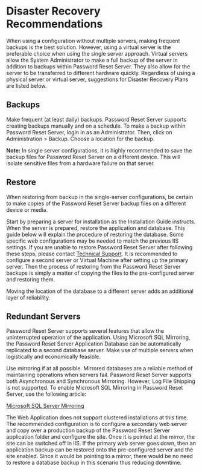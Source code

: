 [title]: # (Disaster Recovery Recommendations)
[tags]: # (disaster recovery, dr, recommendations)
[priority]: # (703)

# Disaster Recovery Recommendations

When using a configuration without multiple servers, making frequent backups is the best solution. However, using a virtual server is the preferable choice when using the single server approach. Virtual servers allow the System Administrator to make a full backup of the server in addition to backups within Password Reset Server. They also allow for the server to be transferred to different hardware quickly. Regardless of using a physical server or virtual server, suggestions for Disaster Recovery Plans are listed below.

## Backups

Make frequent (at least daily) backups. Password Reset Server supports creating backups manually and on a schedule. To make a backup within Password Reset Server, login in as an Administrator. Then, click on Administration \> Backup. Choose a location for the backup.

**Note:** In single server configurations, it is highly recommended to save the backup files for Password Reset Server on a different device. This will isolate sensitive files from a hardware failure on that server.

## Restore

When restoring from backup in the single-server configurations, be certain to make copies of the Password Reset Server backup files on a different device or media.

Start by preparing a server for installation as the Installation Guide instructs. When the server is prepared, restore the application and database. This guide below will explain the procedure of restoring the database. Some specific web configurations may be needed to match the previous IIS settings. If you are unable to restore Password Reset Server after following these steps, please contact [Technical Support](https://updates.thycotic.net/link.ashx?TechSupport). It is recommended to configure a second server or Virtual Machine after setting up the primary server. Then the process of restoring from the Password Reset Server backups is simply a matter of copying the files to the pre-configured server and restoring them.

Moving the location of the database to a different server adds an additional layer of reliability.

## Redundant Servers

Password Reset Server supports several features that allow the uninterrupted operation of the application. Using Microsoft SQL Mirroring, the Password Reset Server Application Database can be automatically replicated to a second database server. Make use of multiple servers when logistically and economically feasible.

Use mirroring if at all possible. Mirrored databases are a reliable method of maintaining operations when servers fail. Password Reset Server supports both Asynchronous and Synchronous Mirroring. However, Log File Shipping is not supported. To enable Microsoft SQL Mirroring in Password Reset Server, use the following article:

[Microsoft SQL Server Mirroring](https://updates.thycotic.net/link.ashx?SQLServerMirroring)

The Web Application does not support clustered installations at this time. The recommended configuration is to configure a secondary web server and copy over a production backup of the Password Reset Server application folder and configure the site. Once it is pointed at the mirror, the site can be switched off in IIS. If the primary web server goes down, then an application backup can be restored onto the pre-configured server and the site enabled. Since it would be pointing to a mirror, there would be no need to restore a database backup in this scenario thus reducing downtime.